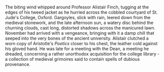 The biting wind whipped around Professor Alistair Finch, tugging at the edges of his tweed jacket as he hurried across the cobbled courtyard of St. Jude's College, Oxford.  Gargoyles, slick with rain, leered down from the medieval stonework, and the late afternoon sun, a watery disc behind the churning clouds, cast long, distorted shadows across the manicured lawn.  November had arrived with a vengeance, bringing with it a damp chill that seeped into the very bones of the ancient university.  Alistair clutched a worn copy of  Aristotle's *Poetics* closer to his chest, the leather cold against his gloved hand. He was late for a meeting with the Dean, a meeting he dreaded, concerning a rather unorthodox acquisition for the college library - a collection of medieval grimoires said to contain spells of dubious provenance.
